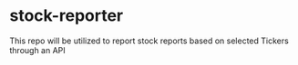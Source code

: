 # stock-reporter
This repo will be utilized to report stock reports based on selected Tickers through an API
